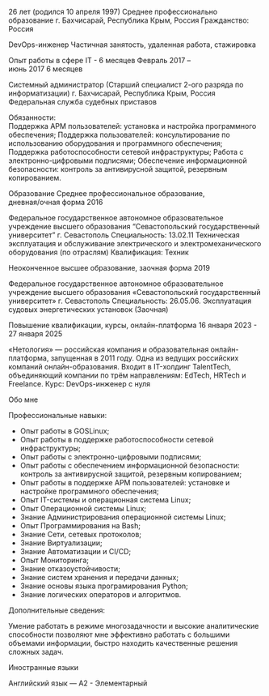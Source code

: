 26 лет (родился 10 апреля 1997)
Среднее профессионально образование 
г. Бахчисарай, Республика Крым, Россия
Гражданство: Россия 


DevOps-инженер
Частичная занятость, удаленная работа,
стажировка


Опыт работы в сфере IT - 6 месяцев
Февраль 2017 –                                                     
июнь 2017 
6 месяцев

Системный администратор (Старший специалист 2-ого разряда по информатизации) 
г. Бахчисарай, Республика Крым, Россия
Федеральная служба судебных приставов

Обязанности:  
Поддержка АРМ пользователей: установка и настройка программного обеспечения; 
Поддержка пользователей: консультирование по использованию оборудования и программного обеспечения; 
Поддержка работоспособности сетевой инфраструктуры; 
Работа с электронно-цифровыми подписями; 
Обеспечение информационной безопасности: контроль за антивирусной защитой, резервным копированием.

Образование
Среднее профессиональное образование,   
дневная/очная форма 
2016

Федеральное государственное автономное образовательное учреждение высшего образования “Севастопольский государственный университет” г. Севастополь
Специальность: 13.02.11 Техническая эксплуатация и обслуживание электрического и электромеханического оборудования (по отраслям)
Квалификация: Техник

Неоконченное высшее образование,
заочная форма
2019

Федеральное государственное автономное образовательное учреждение высшего образования «Севастопольский государственный университет» г. Севастополь
Специальность: 26.05.06. Эксплуатация судовых энергетических установок (Заочная)

Повышение квалификации, 
курсы,
онлайн-платформа
16 января 2023 - 
27 января 2025

«Нетология» — российская компания и образовательная онлайн-платформа, запущенная в 2011 году. Одна из ведущих российских компаний онлайн-образования. Входит в IT-холдинг TalentTech, объединяющий компании по трём направлениям: EdTech, HRTech и Freelance.
Курс: DevOps-инженер с нуля



Обо мне

Профессиональные навыки:

- Опыт работы в GOSLinux;
- Опыт работы в поддержке работоспособности сетевой инфраструктуры;
- Опыт работы с электронно-цифровыми подписями;
- Опыт работы с обеспечением информационной безопасности: контроль за антивирусной защитой, резервным копированием;
- Опыт работы в поддержке АРМ пользователей: установке и настройке программного обеспечения;
- Опыт IT-системы и операционная система Linux;
- Опыт Операционной системы Linux;
- Знание Администрирования операционной системы Linux;
- Опыт Программирования на Bash;
- Знание Сети, сетевых протоколов;
- Знание Виртуализации;
- Знание Автоматизации и CI/СD;
- Опыт Мониторинга;
- Знание отказоустойчивости;
- Знание систем хранения и передачи данных;
- Знание основы языка програмирования Python;
- Знание логических операторов и алгоритмов.

Дополнительные сведения:

Умение работать в режиме многозадачности и высокие аналитические способности позволяют мне эффективно работать с большими объемами информации, быстро находить качественные решения сложных задач.

Иностранные языки

Английский язык — А2 - Элементарный

